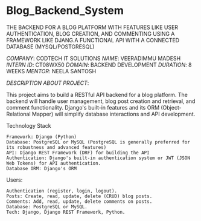 # Blog_Backend_System
THE BACKEND FOR A BLOG PLATFORM WITH FEATURES LIKE USER AUTHENTICATION, BLOG CREATION, AND COMMENTING USING A FRAMEWORK LIKE DJANG.A FUNCTIONAL API WITH A CONNECTED DATABASE (MYSQL/POSTGRESQL)

*COMPANY*: CODTECH IT SOLUTIONS
*NAME*: VEERADIMMU MADESH
*INTERN ID*: CT08WX50
*DOMAIN*: BACKEND DEVELOPMENT
*DURATION*: 8 WEEKS
*MENTOR*: NEELA SANTOSH

*DESCRIPTION ABOUT PROJECT*: 

This project aims to build a RESTful API backend for a blog platform. The backend will handle user management, blog post creation and retrieval, and comment functionality. Django's built-in features and its ORM (Object-Relational Mapper) will simplify database interactions and API development.

Technology Stack

    Framework: Django (Python)
    Database: PostgreSQL or MySQL (PostgreSQL is generally preferred for its robustness and advanced features)
    API: Django REST Framework (DRF) for building the API
    Authentication: Django's built-in authentication system or JWT (JSON Web Tokens) for API authentication.
    Database ORM: Django's ORM
   Users:

    Authentication (register, login, logout).
    Posts: Create, read, update, delete (CRUD) blog posts.
    Comments: Add, read, update, delete comments on posts.
    Database: PostgreSQL or MySQL.
    Tech: Django, Django REST Framework, Python.



